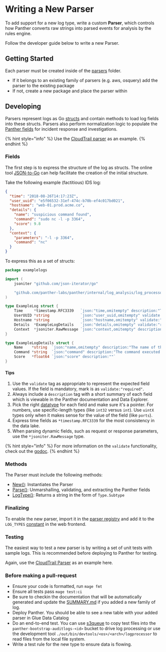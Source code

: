 # Writing a New Parser

To add support for a new log type, write a custom **Parser**, which controls how Panther converts raw strings into parsed events for analysis by the rules engine.

Follow the developer guide below to write a new Parser.

## Getting Started

Each parser must be created inside of the [parsers](https://github.com/panther-labs/panther/tree/master/internal/log_analysis/log_processor/parsers) folder.

- If it belongs to an existing family of parsers (e.g. aws, osquery) add the parser to the existing package
- If not, create a new package and place the parser within

## Developing

Parsers represent logs as Go [structs](https://tour.golang.org/moretypes/2) and contain methods to load log fields into these structs. Parsers also perform normalization logic to populate the [Panther fields](log-analysis/panther-fields.md) for incident response and investigations.

{% hint style="info" %}
Use the [CloudTrail parser](https://github.com/panther-labs/panther/blob/master/internal/log_analysis/log_processor/parsers/awslogs/cloudtrail.go) as an example.
{% endhint %}

### Fields

The first step is to express the structure of the log as structs. The online tool [JSON-to-Go](https://mholt.github.io/json-to-go/) can help facilitate the creation of the initial structure.

Take the following example (factitious) IDS log:

```json
{
  "time": "2018-08-26T14:17:23Z",
  "user_uuid": "e5f06532-31ef-474c-b70b-ef4c017bd021",
  "hostname": "web-01.prod.acme.co",
  "details": {
    "name": "suspicious command found",
    "command": "sudo nc -l -p 3364",
    "score": 9.8
  },
  "context": {
    "parameters": "-l -p 3364",
    "command": "nc"
  }
}
```

To express this as a set of structs:

```go
package examplelogs

import (
	jsoniter "github.com/json-iterator/go"

	"github.com/panther-labs/panther/internal/log_analysis/log_processor/parsers/timestamp"
)

type ExampleLog struct {
	Time     *timestamp.RFC3339   `json:"time,omitempty" description:"The time of the IDS alert"`
	UserUUID *string              `json:"user_uuid,omitempty" validate:"required" description:"The user who executed the command"`
	Hostname *string              `json:"hostname,omitempty" validate:"required" description:"The hostname where the log came from"`
	Details  *ExampleLogDetails   `json:"details,omitempty" validate:"required" description:"Metadata about the alert"`
	Context  *jsoniter.RawMessage `json:"context,omitempty" description:"Contextual information about the alert"`
}

type ExampleLogDetails struct {
	Name    *string  `json:"name,omitempty" description:"The name of the IDS alert"`
	Command *string  `json:"command" description:"The command executed on the host"`
	Score   *float64 `json:"score" description:""`
}
```

#### Tips

1. Use the `validate` tag as appropriate to represent the expected field values. If the field is mandatory, mark is as `validate:"required"`.
1. Always include a `description` tag with a short summary of each field which is viewable in the Panther documentation and Data Explorer.
1. Pick the right [datatype](https://tour.golang.org/basics/11) for each field and make sure it's a pointer. For numbers, use specific-length types (like `int32` versus `int`). Use `uintX` types only when it makes sense for the value of the field (like `ports`).
1. Express time fields as `*timestamp.RFC3339` for the most consistency in the data lake.
1. When parsing dynamic fields, such as request or response parameters, use the `*jsoniter.RawMessage` type.

{% hint style="info" %}
For more information on the `validate` functionality, check out the [godoc](https://godoc.org/gopkg.in/go-playground/validator.v9).
{% endhint %}

### Methods

The Parser must include the following methods:

- [New()](https://github.com/panther-labs/panther/blob/master/internal/log_analysis/log_processor/parsers/awslogs/cloudtrail.go#L122): Instantiates the Parser
- [Parse()](https://github.com/panther-labs/panther/blob/master/internal/log_analysis/log_processor/parsers/awslogs/cloudtrail.go#L127): Unmarshalling, validating, and extracting the Panther fields
- [LogType()](https://github.com/panther-labs/panther/blob/master/internal/log_analysis/log_processor/parsers/awslogs/cloudtrail.go#L151): Returns a string in the form of `Type.Subtype`

### Finalizing

To enable the new parser, import it in the [parser registry](https://github.com/panther-labs/panther/blob/master/internal/log_analysis/log_processor/registry/registry.go) and add it to the `LOG_TYPES` [constant](https://github.com/panther-labs/panther/blob/master/web/src/constants.ts) in the web frontend.

### Testing

The easiest way to test a new parser is by writing a set of unit tests with sample logs. This is recommended before deploying to Panther for testing.

Again, use the [CloudTrail Parser](https://github.com/panther-labs/panther/blob/master/internal/log_analysis/log_processor/parsers/awslogs/cloudtrail_test.go) as an example here.

### Before making a pull-request

* Ensure your code is formatted, run `mage fmt`
* Ensure all tests pass `mage test:ci`
* Be sure to checkin the documentation that will be automatically generated and update the [SUMMARY.md](https://github.com/panther-labs/panther/blob/master/docs/gitbook/SUMMARY.md) if you added a new family of log.
* Deploy Panther. You should be able to see a new table with your added parser in Glue Data Catalog
* Do an end-to-end test. You can use [s3queue](../../operations/ops-home.md#tools) to copy test files into the `panther-bootstrap-auditlogs-<id>` bucket to drive log processing or use the development tool `./out/bin/devtools/<os>/<arch>/logprocessor` to read files from the local file system.
* Write a test rule for the new type to ensure data is flowing.
